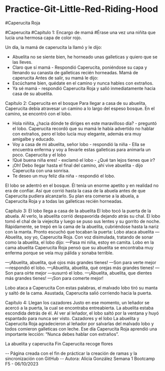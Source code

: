 # Practice-Git-Little-Red-Riding-Hood
#Caperucita Roja

#Caperucita
#Capítulo 1: Encargo de mamá
#Érase una vez una niñita que lucía una hermosa capa de color rojo.

Un día, la mamá de caperucita la llamó y le dijo:
- Abuelita no se siente bien, he horneado unas galleticas y quiero que se las lleves.
- Claro que sí mamá - Respondió Caperucita, poniéndose su capa y llenando su canasta de galleticas recién horneadas.
Mamá de caperucita
Antes de salir, su mamá le dijo:
- Escúchame bien, quédate en el camino y nunca hables con extraños.
- Ya sé mamá - respondió Caperucita Roja y salió inmediatamente hacia casa de su abuelita.

Capítulo 2: Caperucita en el bosque
Para llegar a casa de su abuelita, Caperucita debía atravesar un camino a lo largo del espeso bosque. En el camino, se encontró con el lobo.

- Hola niñita, ¿hacia dónde te diriges en este maravilloso día? - preguntó el lobo.
Caperucita recordó que su mamá le había advertido no hablar con extraños, pero el lobo lucía muy elegante, además era muy amigalbe y educado.
- Voy a casa de mi abuelita, señor lobo - respondió la niña - Ella se encuentra enferma y voy a llevarle estas galleticas para animarla un poco.
Caperucita y el lobo
- !Qué buena niña eres! - exclamó el lobo - ¿Qué tan lejos tienes que ir?
- ¡Oh! Debo llegar hasta el final del camino, ahí vive abuelita - dijo Caperucita con una sonrisa.
- Te deseo un muy feliz día niña - respondió el lobo.

El lobo se adentró en el bosque. Él tenía un enorme apetito y en realidad no era de confiar. Así que corrió hasta la casa de la abuela antes de que Caperucita pudiera alcanzarlo.
Su plan era comerse a la abuela, a Caperucita Roja y a todas las galleticas recién horneadas.


Capítulo 3: El lobo llega a casa de la abuelita
El lobo tocó la puerta de la abuela. Al verlo, la abuelita corrió despavorida dejando atrás su chal. El lobo tomó el chal de la viejecita y luego se puso sus lentes y su gorrito de noche.
Rápidamente, se trepó en la cama de la abuelita, cubriéndose hasta la nariz con la manta. Pronto escuchó que tocaban la puerta:
Lobo ataca abuelita
—Abuelita, soy yo, Caperucita Roja.
Con voz disimulada, tratando de sonar como la abuelita, el lobo dijo:
—Pasa mi niña, estoy en camita.
Lobo en la cama abuelita
Caperucita Roja pensó que su abuelita se encontraba muy enferma porque se veía muy pálida y sonaba terrible.

—¡Abuelita, abuelita, qué ojos más grandes tienes!
—Son para verte mejor —respondió el lobo.
—¡Abuelita, abuelita, qué orejas más grandes tienes!
—Son para oírte mejor —susurró el lobo.
—¡Abuelita, abuelita, que dientes más grandes tienes!
—¡Son para comerte mejor!

Lobo ataca a  Caperucita
Con estas palabras, el malvado lobo tiró su manta y saltó de la cama.
Asustada, Caperucita salió corriendo hacia la puerta.

Capítulo 4: Llegan los cazadores
Justo en ese momento, un leñador se acercó a la puerta, la cual se encontraba entreabierta. La abuelita estaba escondida detrás de él.
Al ver al leñador, el lobo saltó por la ventana y huyó espantado para nunca ser visto.
Cazadores y el lobo
La abuelita y Caperucita Roja agradecieron al leñador por salvarlas del malvado lobo y todos comieron galleticas con leche.
Ese día Caperucita Roja aprendió una importante lección:
“Nunca debes hablar con extraños”.

La abuelita y caperucita
Fin
Caperucita recoge flores

-- Página creada con el fin de prácticar la creación de ramas y la sincronización con GitHub --
Autora: Alicia González
Semana 1 Bootcamp F5 - 06/10/2023

[def]: #índice